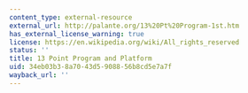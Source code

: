 ```yaml
---
content_type: external-resource
external_url: http://palante.org/13%20Pt%20Program-1st.htm
has_external_license_warning: true
license: https://en.wikipedia.org/wiki/All_rights_reserved
status: ''
title: 13 Point Program and Platform
uid: 34eb03b3-8a70-43d5-9088-56b8cd5e7a7f
wayback_url: ''
---
```

